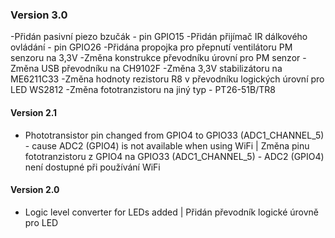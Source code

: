 ### Version 3.0
-Přidán pasivní piezo bzučák - pin GPIO15
-Přidán přijímač IR dálkového ovládání - pin GPIO26
-Přidána propojka pro přepnutí ventilátoru PM senzoru na 3,3V
-Změna konstrukce převodníku úrovní pro PM senzor
-Změna USB převodníku na CH9102F
-Změna 3,3V stabilizátoru na ME6211C33
-Změna hodnoty rezistoru R8 v převodníku logických úrovní pro LED WS2812
-Změna fototranzistoru na jiný typ - PT26-51B/TR8
#### Version 2.1
- Phototransistor pin changed from GPIO4 to GPIO33 (ADC1_CHANNEL_5) - cause ADC2 (GPIO4) is not available when using WiFi | Změna pinu fototranzistoru z GPIO4 na GPIO33 (ADC1_CHANNEL_5) - ADC2 (GPIO4) není dostupné při používání WiFi
#### Version 2.0
- Logic level converter for LEDs added | Přidán převodník logické úrovně pro LED